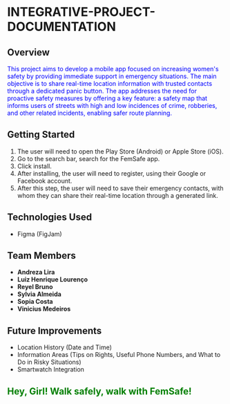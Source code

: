 # INTEGRATIVE-PROJECT-DOCUMENTATION

## Overview
<span style="color:blue">This project aims to develop a mobile app focused on increasing women's safety by providing immediate support in emergency situations. The main objective is to share real-time location information with trusted contacts through a dedicated panic button. The app addresses the need for proactive safety measures by offering a key feature: a safety map that informs users of streets with high and low incidences of crime, robberies, and other related incidents, enabling safer route planning.</span>  

## Getting Started
1. The user will need to open the Play Store (Android) or Apple Store (iOS).
2. Go to the search bar, search for the FemSafe app.
3. Click install.
4. After installing, the user will need to register, using their Google or Facebook account.
5. After this step, the user will need to save their emergency contacts, with whom they can share their real-time location through a generated link.


## Technologies Used
- Figma (FigJam)

## Team Members
- **Andreza Lira**  
- **Luiz Henrique Lourenço**  
- **Reyel Bruno**
- **Sylvia Almeida**
- **Sopia Costa**
- **Vinicius Medeiros**

## Future Improvements
- Location History (Date and Time)
- Information Areas (Tips on Rights, Useful Phone Numbers, and What to Do in Risky Situations)
- Smartwatch Integration

<h2 style="color:green">Hey, Girl! Walk safely, walk with FemSafe!</h2>
